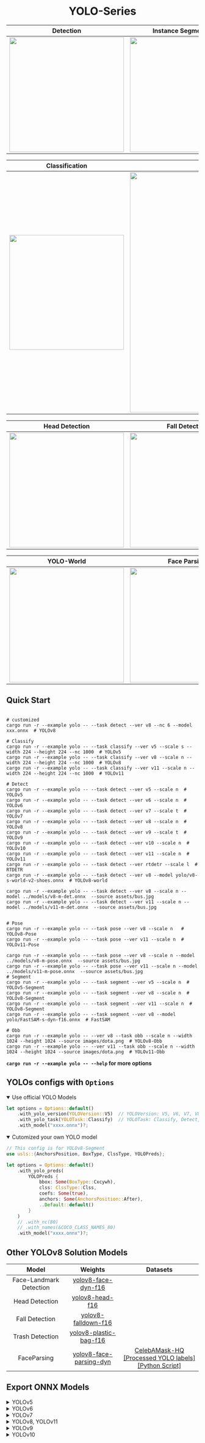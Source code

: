<h1 align='center'>YOLO-Series</h1>


|      Detection     |    Instance Segmentation   |   Pose     | 
| :---------------: | :------------------------: |:---------------: |
| <img src='https://github.com/jamjamjon/assets/releases/download/yolo/demo-det.png'  width="300px">  | <img src='https://github.com/jamjamjon/assets/releases/download/yolo/demo-seg.png'  width="300px"> |<img src='https://github.com/jamjamjon/assets/releases/download/yolo/demo-pose.png'  width="300px">  | 

|    Classification   |    Obb   |
| :------------------------: |:------------------------: |
|<img src='https://github.com/jamjamjon/assets/releases/download/yolo/demo-cls.png'  width="300px"> |<img src='https://github.com/jamjamjon/assets/releases/download/yolo/demo-obb-2.png'  width="628px">

|    Head Detection   |    Fall Detection   | Trash Detection   |
| :------------------------: |:------------------------: |:------------------------: |
|<img src='https://github.com/jamjamjon/assets/releases/download/yolo/demo-head.png'  width="300px"> |<img src='https://github.com/jamjamjon/assets/releases/download/yolo/demo-falldown.png'  width="300px">|<img src='https://github.com/jamjamjon/assets/releases/download/yolo/demo-trash.png'  width="300px">

|    YOLO-World   |    Face Parsing   | FastSAM   |
| :------------------------: |:------------------------: |:------------------------: |
|<img src='https://github.com/jamjamjon/assets/releases/download/yolo/demo-yolov8-world.png'  width="300px"> |<img src='https://github.com/jamjamjon/assets/releases/download/yolo/demo-face-parsing.png'  width="300px">|<img src='https://github.com/jamjamjon/assets/releases/download/yolo/demo-fastsam.png'  width="300px">





## Quick Start
```Shell

# customized
cargo run -r --example yolo -- --task detect --ver v8 --nc 6 --model xxx.onnx  # YOLOv8

# Classify
cargo run -r --example yolo -- --task classify --ver v5 --scale s --width 224 --height 224 --nc 1000  # YOLOv5
cargo run -r --example yolo -- --task classify --ver v8 --scale n --width 224 --height 224 --nc 1000  # YOLOv8 
cargo run -r --example yolo -- --task classify --ver v11 --scale n --width 224 --height 224 --nc 1000  # YOLOv11 

# Detect
cargo run -r --example yolo -- --task detect --ver v5 --scale n  # YOLOv5 
cargo run -r --example yolo -- --task detect --ver v6 --scale n  # YOLOv6
cargo run -r --example yolo -- --task detect --ver v7 --scale t  # YOLOv7
cargo run -r --example yolo -- --task detect --ver v8 --scale n  # YOLOv8
cargo run -r --example yolo -- --task detect --ver v9 --scale t  # YOLOv9
cargo run -r --example yolo -- --task detect --ver v10 --scale n  # YOLOv10
cargo run -r --example yolo -- --task detect --ver v11 --scale n  # YOLOv11
cargo run -r --example yolo -- --task detect --ver rtdetr --scale l  # RTDETR
cargo run -r --example yolo -- --task detect --ver v8 --model yolo/v8-s-world-v2-shoes.onnx  # YOLOv8-world

cargo run -r --example yolo -- --task detect --ver v8 --scale n --model ../models/v8-m-det.onnx  --source assets/bus.jpg
cargo run -r --example yolo -- --task detect --ver v11 --scale n --model ../models/v11-m-det.onnx  --source assets/bus.jpg


# Pose
cargo run -r --example yolo -- --task pose --ver v8 --scale n   # YOLOv8-Pose
cargo run -r --example yolo -- --task pose --ver v11 --scale n  # YOLOv11-Pose

cargo run -r --example yolo -- --task pose --ver v8 --scale n --model ../models/v8-m-pose.onnx  --source assets/bus.jpg
cargo run -r --example yolo -- --task pose --ver v11 --scale n --model ../models/v11-m-pose.onnx  --source assets/bus.jpg
# Segment
cargo run -r --example yolo -- --task segment --ver v5 --scale n  # YOLOv5-Segment
cargo run -r --example yolo -- --task segment --ver v8 --scale n  # YOLOv8-Segment
cargo run -r --example yolo -- --task segment --ver v11 --scale n  # YOLOv8-Segment
cargo run -r --example yolo -- --task segment --ver v8 --model yolo/FastSAM-s-dyn-f16.onnx  # FastSAM

# Obb
cargo run -r --example yolo -- --ver v8 --task obb --scale n --width 1024 --height 1024 --source images/dota.png  # YOLOv8-Obb
cargo run -r --example yolo -- --ver v11 --task obb --scale n --width 1024 --height 1024 --source images/dota.png  # YOLOv11-Obb
```

**`cargo run -r --example yolo -- --help` for more options**


## YOLOs configs with `Options` 

<details open>
<summary>Use official YOLO Models</summary>

```Rust
let options = Options::default()
    .with_yolo_version(YOLOVersion::V5)  // YOLOVersion: V5, V6, V7, V8, V9, V10, RTDETR
    .with_yolo_task(YOLOTask::Classify)  // YOLOTask: Classify, Detect, Pose, Segment, Obb
    .with_model("xxxx.onnx")?;

```
</details>

<details open>
<summary>Cutomized your own YOLO model</summary>

```Rust
// This config is for YOLOv8-Segment 
use usls::{AnchorsPosition, BoxType, ClssType, YOLOPreds};

let options = Options::default()
    .with_yolo_preds(
        YOLOPreds {
            bbox: Some(BoxType::Cxcywh),
            clss: ClssType::Clss,
            coefs: Some(true),
            anchors: Some(AnchorsPosition::After),
            ..Default::default()
        }
    )
    // .with_nc(80)
    // .with_names(&COCO_CLASS_NAMES_80)
    .with_model("xxxx.onnx")?;
```
</details>

## Other YOLOv8 Solution Models

|          Model          |    Weights   | Datasets|
|:---------------------: | :--------------------------: | :-------------------------------: |
| Face-Landmark Detection |   [yolov8-face-dyn-f16](https://github.com/jamjamjon/assets/releases/download/yolo/v8-n-face-dyn-f16.onnx)         | |
| Head Detection |   [yolov8-head-f16](https://github.com/jamjamjon/assets/releases/download/yolo/v8-head-f16.onnx)         | |
| Fall Detection |   [yolov8-falldown-f16](https://github.com/jamjamjon/assets/releases/download/yolo/v8-falldown-f16.onnx)          | |
| Trash Detection |   [yolov8-plastic-bag-f16](https://github.com/jamjamjon/assets/releases/download/yolo/v8-plastic-bag-f16.onnx)         | |
| FaceParsing |  [yolov8-face-parsing-dyn](https://github.com/jamjamjon/assets/releases/download/yolo/v8-face-parsing-dyn.onnx)  | [CelebAMask-HQ](https://github.com/switchablenorms/CelebAMask-HQ/tree/master/face_parsing)<br />[[Processed YOLO labels]](https://github.com/jamjamjon/assets/releases/download/yolo/CelebAMask-HQ-YOLO-Labels.zip)[[Python Script]](../../scripts/CelebAMask-HQ-To-YOLO-Labels.py) |




## Export ONNX Models


<details close>
<summary>YOLOv5</summary>
    
[Here](https://docs.ultralytics.com/yolov5/tutorials/model_export/)

</details>


<details close>
<summary>YOLOv6</summary>

[Here](https://github.com/meituan/YOLOv6/tree/main/deploy/ONNX)

</details>


<details close>
<summary>YOLOv7</summary>

[Here](https://github.com/WongKinYiu/yolov7?tab=readme-ov-file#export)

</details>

<details close>
<summary>YOLOv8, YOLOv11</summary>
    
```Shell
pip install -U ultralytics

# export onnx model with dynamic shapes
yolo export model=yolov8m.pt format=onnx simplify dynamic
yolo export model=yolov8m-cls.pt format=onnx simplify dynamic
yolo export model=yolov8m-pose.pt format=onnx simplify dynamic
yolo export model=yolov8m-seg.pt format=onnx simplify dynamic
yolo export model=yolov8m-obb.pt format=onnx simplify dynamic

# export onnx model with fixed shapes
yolo export model=yolov8m.pt format=onnx simplify
yolo export model=yolov8m-cls.pt format=onnx simplify
yolo export model=yolov8m-pose.pt format=onnx simplify
yolo export model=yolov8m-seg.pt format=onnx simplify
yolo export model=yolov8m-obb.pt format=onnx simplify
```
</details>


<details close>
<summary>YOLOv9</summary>

[Here](https://github.com/WongKinYiu/yolov9/blob/main/export.py)

</details>

<details close>
<summary>YOLOv10</summary>

[Here](https://github.com/THU-MIG/yolov10#export)

</details>
